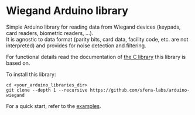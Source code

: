 # Wiegand Arduino library

Simple Arduino library for reading data from Wiegand devices (keypads, card readers, biometric readers, ...).    
It is agnostic to data format (parity bits, card data, facility code, etc. are not interpreted) and provides for noise detection and filtering.

For functional details read the documentation of [the C library](https://github.com/sfera-labs/wiegand-c-lib#readme) this library is based on.

To install this library:
```
cd <your_arduino_libraries_dir>
git clone --depth 1 --recursive https://github.com/sfera-labs/arduino-wiegand
```

For a quick start, refer to the [examples](./examples).
